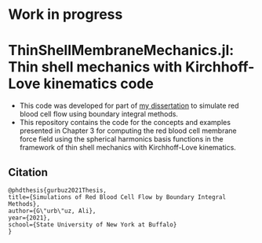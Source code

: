 # Work in progress

# ThinShellMembraneMechanics.jl: Thin shell mechanics with Kirchhoff-Love kinematics code

- This code was developed for part of [my dissertation](https://www.researchgate.net/publication/355033649_Simulations_of_Red_Blood_Cell_Flow_by_Boundary_Integral_Methods) to simulate red blood cell flow using boundary integral methods.
- This repository contains the code for the concepts and examples presented in Chapter 3 for computing the red blood cell membrane force field using the spherical harmonics basis functions in the framework of thin shell mechanics with Kirchhoff-Love kinematics.

## Citation

    @phdthesis{gurbuz2021Thesis,
    title={Simulations of Red Blood Cell Flow by Boundary Integral Methods},
    author={G\"urb\"uz, Ali},
    year={2021},
    school={State University of New York at Buffalo}
    }
